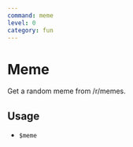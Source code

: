 ```yaml
---
command: meme
level: 0
category: fun
---
```


# Meme

Get a random meme from /r/memes.

## Usage

- `$meme`
